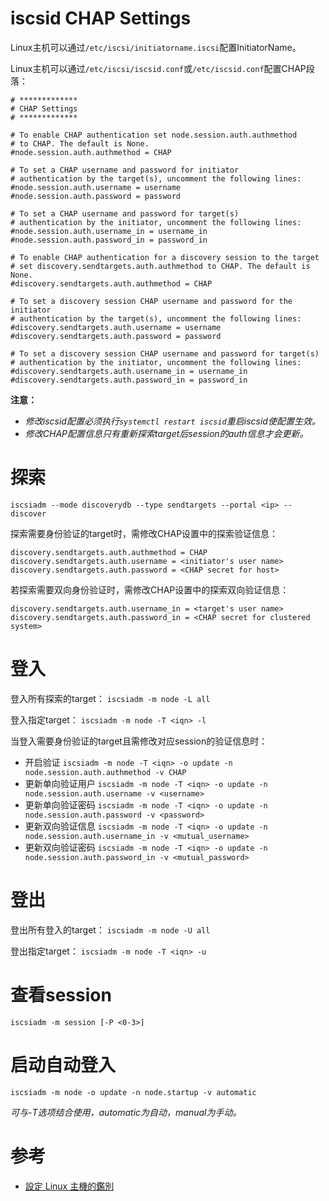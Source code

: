 iscsid CHAP Settings
====================

Linux主机可以通过`/etc/iscsi/initiatorname.iscsi`配置InitiatorName。

Linux主机可以通过`/etc/iscsi/iscsid.conf`或`/etc/iscsid.conf`配置CHAP段落：
```shell
# *************
# CHAP Settings
# *************

# To enable CHAP authentication set node.session.auth.authmethod
# to CHAP. The default is None.
#node.session.auth.authmethod = CHAP

# To set a CHAP username and password for initiator
# authentication by the target(s), uncomment the following lines:
#node.session.auth.username = username
#node.session.auth.password = password

# To set a CHAP username and password for target(s)
# authentication by the initiator, uncomment the following lines:
#node.session.auth.username_in = username_in
#node.session.auth.password_in = password_in

# To enable CHAP authentication for a discovery session to the target
# set discovery.sendtargets.auth.authmethod to CHAP. The default is None.
#discovery.sendtargets.auth.authmethod = CHAP

# To set a discovery session CHAP username and password for the initiator
# authentication by the target(s), uncomment the following lines:
#discovery.sendtargets.auth.username = username
#discovery.sendtargets.auth.password = password

# To set a discovery session CHAP username and password for target(s)
# authentication by the initiator, uncomment the following lines:
#discovery.sendtargets.auth.username_in = username_in
#discovery.sendtargets.auth.password_in = password_in
```

**注意：**
 - *修改iscsid配置必须执行`systemctl restart iscsid`重启iscsid使配置生效。*
 - *修改CHAP配置信息只有重新探索target后session的auth信息才会更新。*

# 探索
`iscsiadm --mode discoverydb --type sendtargets --portal <ip> --discover`

探索需要身份验证的target时，需修改CHAP设置中的探索验证信息：
```shell
discovery.sendtargets.auth.authmethod = CHAP
discovery.sendtargets.auth.username = <initiator's user name>
discovery.sendtargets.auth.password = <CHAP secret for host>
```
若探索需要双向身份验证时，需修改CHAP设置中的探索双向验证信息：
```shell
discovery.sendtargets.auth.username_in = <target's user name>
discovery.sendtargets.auth.password_in = <CHAP secret for clustered system>
```

# 登入
登入所有探索的target：
`iscsiadm -m node -L all`

登入指定target：
`iscsiadm -m node -T <iqn> -l`

当登入需要身份验证的target且需修改对应session的验证信息时：
 - 开启验证
`iscsiadm -m node -T <iqn> -o update -n node.session.auth.authmethod -v CHAP`
 - 更新单向验证用户
`iscsiadm -m node -T <iqn> -o update -n node.session.auth.username -v <username>`
 - 更新单向验证密码
`iscsiadm -m node -T <iqn> -o update -n node.session.auth.password -v <password>`
 - 更新双向验证信息
`iscsiadm -m node -T <iqn> -o update -n node.session.auth.username_in -v <mutual_username>`
 - 更新双向验证密码
`iscsiadm -m node -T <iqn> -o update -n node.session.auth.password_in -v <mutual_password>`

# 登出
登出所有登入的target：
`iscsiadm -m node -U all`

登出指定target：
`iscsiadm -m node -T <iqn> -u`

# 查看session
`iscsiadm -m session [-P <0-3>]`

# 启动自动登入
`iscsiadm -m node -o update -n node.startup -v automatic`

*可与-T选项结合使用，automatic为自动，manual为手动。*

# 参考
 * [設定 Linux 主機的鑑別](https://www.ibm.com/docs/zh-tw/spectrumvirtualsoftw/8.1.x?topic=initiator-setting-up-authentication-linux-hosts)

